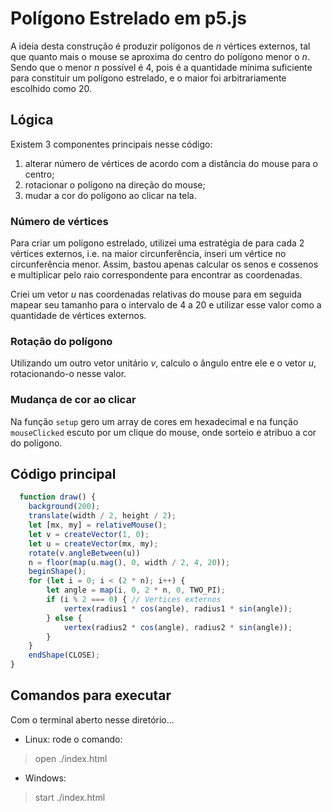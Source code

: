 # Polígono Estrelado em p5.js

A ideia desta construção é produzir polígonos de $n$ vértices externos, tal que quanto mais o mouse se aproxima 
do centro do polígono menor o $n$. Sendo que o menor $n$ possível é $4$, pois é a quantidade mínima suficiente
para constituir um polígono estrelado, e o maior foi arbitrariamente escolhido como $20$.

## Lógica
Existem 3 componentes principais nesse código: 
1. alterar número de vértices de acordo com a distância do mouse para o centro;
2. rotacionar o polígono na direção do mouse;
3. mudar a cor do polígono ao clicar na tela.

### Número de vértices
Para criar um polígono estrelado, utilizei uma estratégia de para cada 2 vértices externos, i.e. na maior circunferência,
inseri um vértice no circunferência menor. Assim, bastou apenas calcular os senos e cossenos e multiplicar pelo raio 
correspondente para encontrar as coordenadas.

Criei um vetor $u$ nas coordenadas relativas do mouse para em seguida mapear seu tamanho
para o intervalo de 4 a 20 e utilizar esse valor como a quantidade de vértices externos.

### Rotação do polígono
Utilizando um outro vetor unitário $v$, calculo o ângulo entre ele e o vetor $u$, rotacionando-o nesse valor.

### Mudança de cor ao clicar
Na função `setup` gero um array de cores em hexadecimal e na função `mouseClicked` escuto por um clique do mouse, 
onde sorteio e atribuo a cor do polígono.

## Código principal

```js
  function draw() {
    background(200);
    translate(width / 2, height / 2);
    let [mx, my] = relativeMouse();
    let v = createVector(1, 0);
    let u = createVector(mx, my);
    rotate(v.angleBetween(u))
    n = floor(map(u.mag(), 0, width / 2, 4, 20));
    beginShape();
    for (let i = 0; i < (2 * n); i++) {
        let angle = map(i, 0, 2 * n, 0, TWO_PI);
        if (i % 2 === 0) { // Vertices externos  
            vertex(radius1 * cos(angle), radius1 * sin(angle));
        } else {
            vertex(radius2 * cos(angle), radius2 * sin(angle));
        }
    }
    endShape(CLOSE);
}
```

## Comandos para executar
Com o terminal aberto nesse diretório...
- Linux:  rode o comando:
> open ./index.html
- Windows: 
> start ./index.html
